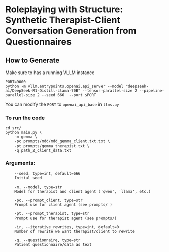# Roleplaying with Structure: Synthetic Therapist-Client Conversation Generation from Questionnaires

## How to Generate

Make sure to has a running VLLM instance
```
PORT=9000
python -m vllm.entrypoints.openai.api_server --model "deepseek-ai/DeepSeek-R1-Distill-Llama-70B" --tensor-parallel-size 2 --pipeline-parallel-size 2 --seed 666  --port $PORT
```
You can modify the `PORT` to `openai_api_base` in `llms.py`

### To run the code

```
cd src/
python main.py \
    -m gemma \
    -pc prompts/mdd/mdd_gemma_client.txt.txt \
    -pt prompts/gemma_therapist.txt \
    -q path_2_client_data.txt
```

### Arguments:

```
    --seed, type=int, default=666
    Initial seed

    -m, --model, type=str
    Model for therapist and client agent ('qwen', 'llama', etc.)

    -pc, --prompt_client, type=str
    Prompt use for client agent (see prompts/ )

    -pt, --prompt_therapist, type=str
    Prompt use for therapist agent (see prompts/)

    -ir, --iterative_rewrites, type=int, default=0
    Number of rewrite we want therapist/client to rewrite

    -q, --questionnaire, type=str
    Patient questionnaire/data as text

```
